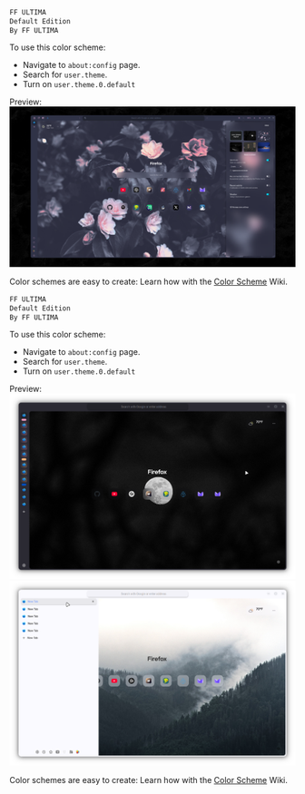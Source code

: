 ```
FF ULTIMA
Default Edition
By FF ULTIMA
```

To use this color scheme:
- Navigate to `about:config` page.
- Search for `user.theme`.
- Turn on `user.theme.0.default`

Preview:
![preview](./preview.png)

Color schemes are easy to create: Learn how with the [Color Scheme](https://github.com/soulhotel/FF-ULTIMA/wiki/Create-a-Color-Scheme) Wiki.

```
FF ULTIMA
Default Edition
By FF ULTIMA
```

To use this color scheme:
- Navigate to `about:config` page.
- Search for `user.theme`.
- Turn on `user.theme.0.default`

Preview:
![preview1](./p1.png)
![preview2](./p2.png)

Color schemes are easy to create: Learn how with the [Color Scheme](https://github.com/soulhotel/FF-ULTIMA/wiki/Create-a-Color-Scheme) Wiki.
